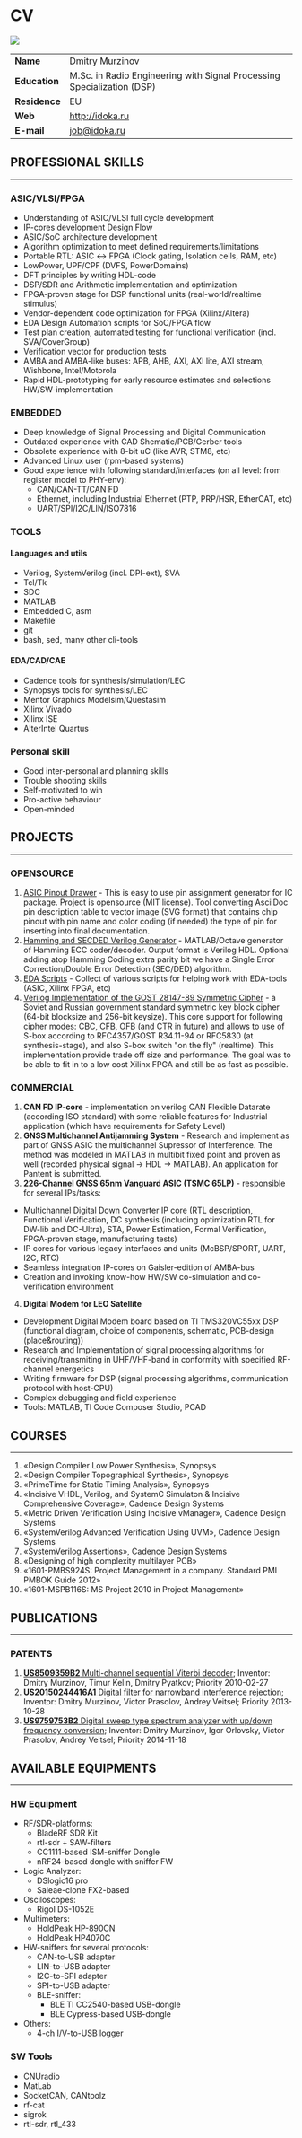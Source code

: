 CV
==

![](img/skillscloud2.png?raw=true)

|               |              |
| :------------ |:-------------|
| **Name** 	    | Dmitry Murzinov |
| **Education** | M.Sc. in Radio Engineering with Signal Processing Specialization (DSP) |
| **Residence** | EU |
| **Web**       | <http://idoka.ru> |
| **E-mail**    | <job@idoka.ru> |
  


PROFESSIONAL SKILLS
-------------------
***

### ASIC/VLSI/FPGA

* Understanding of ASIC/VLSI full cycle development
* IP-cores development Design Flow 
* ASIC/SoC architecture development
* Algorithm optimization to meet defined requirements/limitations
* Portable RTL: ASIC ↔ FPGA (Clock gating, Isolation cells, RAM, etc)
* LowPower, UPF/CPF (DVFS, PowerDomains)
* DFT principles by writing HDL-code
* DSP/SDR and Arithmetic implementation and optimization
* FPGA-proven stage for DSP functional units (real-world/realtime stimulus)
* Vendor-dependent code optimization for FPGA (Xilinx/Altera)
* EDA Design Automation scripts for SoC/FPGA flow
* Test plan creation, automated testing for functional verification (incl. SVA/CoverGroup)
* Verification vector for production tests
* AMBA and AMBA-like buses: APB, AHB, AXI, AXI lite, AXI stream, Wishbone, Intel/Motorola
* Rapid HDL-prototyping for early resource estimates and selections HW/SW-implementation

### EMBEDDED

* Deep knowledge of Signal Processing and Digital Communication
* Outdated experience with CAD Shematic/PCB/Gerber tools
* Obsolete experience with 8-bit uC (like AVR, STM8, etc)
* Advanced Linux user (rpm-based systems)
* Good experience with following standard/interfaces (on all level: from register model to PHY-env):
  * CAN/CAN-TT/CAN FD
  * Ethernet, including Industrial Ethernet (PTP, PRP/HSR, EtherCAT, etc)
  * UART/SPI/I2C/LIN/ISO7816


### TOOLS

#### Languages and utils

* Verilog, SystemVerilog (incl. DPI-ext), SVA
* Tcl/Tk
* SDC
* MATLAB
* Embedded C, asm
* Makefile
* git
* bash, sed, many other cli-tools

#### EDA/CAD/CAE

* Cadence tools for synthesis/simulation/LEC
* Synopsys tools for synthesis/LEC
* Mentor Graphics Modelsim/Questasim
* Xilinx Vivado
* Xilinx ISE
* AlterIntel Quartus

### Personal skill

* Good inter-personal and planning skills
* Trouble shooting skills
* Self-motivated to win
* Pro-active behaviour
* Open-minded 


PROJECTS
--------
***

### OPENSOURCE

1. [ASIC Pinout Drawer](https://github.com/iDoka/asic-pinout-drawer) - This is easy to use pin assignment generator for IC package. Project is opensource (MIT license). Tool converting AsciiDoc pin description table to vector image (SVG format) that contains chip pinout with pin name and color coding (if needed) the type of pin for inserting into final documentation.
2. [Hamming and SECDED Verilog Generator](https://github.com/iDoka/hdl-secded-producer) - MATLAB/Octave generator of Hamming ECC coder/decoder. Output format is Verilog HDL. Optional adding atop Hamming Coding extra parity bit we have a Single Error Correction/Double Error Detection (SEC/DED) algorithm.
3. [EDA Scripts](https://github.com/iDoka/eda-scripts) - Collect of various scripts for helping work with EDA-tools (ASIC, Xilinx FPGA, etc)
4. [Verilog Implementation of the GOST 28147-89 Symmetric Cipher](http://opencores.org/project,gost28147) - a Soviet and Russian government standard symmetric key block cipher (64-bit blocksize and 256-bit keysize). This core support for following cipher modes: CBC, CFB, OFB (and CTR in future) and allows to use of S-box according to RFC4357/GOST R34.11-94 or RFC5830 (at synthesis-stage), and also S-box switch "on the fly" (realtime). This implementation provide trade off size and performance. The goal was to be able to fit in to a low cost Xilinx FPGA and still be as fast as possible.


### COMMERCIAL

1. **CAN FD IP-core** - implementation on verilog CAN Flexible Datarate (according ISO standard) with some reliable features for Industrial application (which have requirements for Safety Level)
2. **GNSS Multichannel Antijamming System** - Research and implement as part of GNSS ASIC the multichannel Supressor of Interference. The method was modeled in MATLAB in multibit fixed point and proven as well (recorded physical signal → HDL → MATLAB). An application for Pantent is submitted.
3. **226-Channel GNSS 65nm Vanguard ASIC (TSMC 65LP)** - responsible for several IPs/tasks:
  - Multichannel Digital Down Converter IP core (RTL description, Functional Verification, DC synthesis (including optimization RTL for DW-lib and DC-Ultra), STA, Power Estimation, Formal Verification, FPGA-proven stage, manufacturing tests)
  - IP cores for various legacy interfaces and units (McBSP/SPORT, UART, I2C, RTC)
  - Seamless integration IP-cores on Gaisler-edition of AMBA-bus
  - Creation and invoking know-how HW/SW co-simulation and co-verification environment
4. **Digital Modem for LEO Satellite**
  - Development Digital Modem board based on TI TMS320VC55xx DSP (functional diagram, choice of components, schematic, PCB-design (place&routing))
  - Research and Implementation of signal processing algorithms for receiving/transmiting in UHF/VHF-band in conformity with specified RF-channel energetics
  - Writing firmware for DSP (signal processing algorithms, communication protocol with host-CPU)
  - Complex debugging and field experience
  - Tools: MATLAB, TI Code Composer Studio, PCAD


COURSES
-------
***

1. «Design Compiler Low Power Synthesis», Synopsys
2. «Design Compiler Topographical Synthesis», Synopsys
3. «PrimeTime for Static Timing Analysis», Synopsys
4. «Incisive VHDL, Verilog, and SystemC Simulaton & Incisive Comprehensive Coverage», Cadence Design Systems
5. «Metric Driven Verification Using Incisive vManager», Cadence Design Systems
6. «SystemVerilog Advanced Verification Using UVM», Cadence Design Systems
7. «SystemVerilog Assertions», Cadence Design Systems
8. «Designing of high complexity multilayer PCB»
9. «1601-PMBS924S: Project Management in a company. Standard PMI PMBOK Guide 2012»
10. «1601-MSPB116S: MS Project 2010 in Project Management»

PUBLICATIONS
------------
***

### PATENTS


1. [**US8509359B2** Multi-channel sequential Viterbi decoder](https://patents.google.com/patent/US8509359B2/); Inventor: Dmitry Murzinov, Timur Kelin, Dmitry Pyatkov; Priority 2010-02-27
2. [**US20150244416A1** Digital filter for narrowband interference rejection](https://patents.google.com/patent/US20150244416A1/); Inventor: Dmitry Murzinov, Victor Prasolov, Andrey Veitsel; Priority 2013-10-28
3. [**US9759753B2** Digital sweep type spectrum analyzer with up/down frequency conversion](https://patents.google.com/patent/US9759753B2/); Inventor: Dmitry Murzinov, Igor Orlovsky, Victor Prasolov, Andrey Veitsel; Priority 2014-11-18





AVAILABLE EQUIPMENTS
--------------------
***

### HW Equipment

* RF/SDR-platforms:
  * BladeRF SDR Kit
  * rtl-sdr + SAW-filters
  * CC1111-based ISM-sniffer Dongle
  * nRF24-based dongle with sniffer FW
* Logic Analyzer:
  * DSlogic16 pro
  * Saleae-clone FX2-based
* Osciloscopes:
	* Rigol DS-1052E
* Multimeters:
  * HoldPeak HP-890CN
  * HoldPeak HP4070C
* HW-sniffers for several protocols:
  * CAN-to-USB adapter
  * LIN-to-USB adapter
  * I2C-to-SPI adapter
  * SPI-to-USB adapter
  * BLE-sniffer:
    * BLE TI CC2540-based USB-dongle
    * BLE Cypress-based USB-dongle
* Others:
  * 4-ch I/V-to-USB logger


### SW Tools

* CNUradio
* MatLab
* SocketCAN, CANtoolz 
* rf-cat
* sigrok
* rtl-sdr, rtl_433
